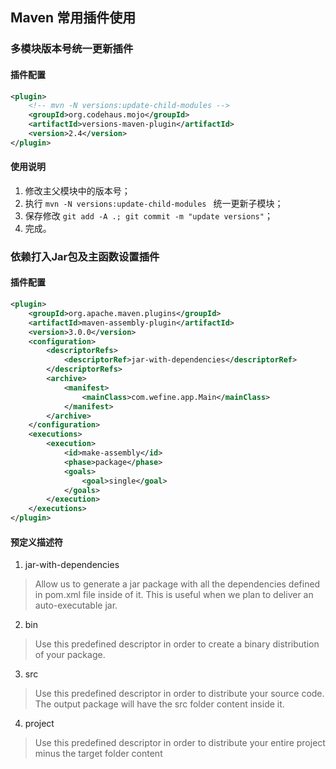 ## Maven 常用插件使用

### 多模块版本号统一更新插件
#### 插件配置
```xml
<plugin>
    <!-- mvn -N versions:update-child-modules -->
    <groupId>org.codehaus.mojo</groupId>
    <artifactId>versions-maven-plugin</artifactId>
    <version>2.4</version>
</plugin>
```

#### 使用说明
1. 修改主父模块中的版本号；
2. 执行 `mvn -N versions:update-child-modules ` 统一更新子模块；
3. 保存修改 `git add -A .; git commit -m "update versions"`；
4. 完成。

### 依赖打入Jar包及主函数设置插件

#### 插件配置
```xml
<plugin>
    <groupId>org.apache.maven.plugins</groupId>
    <artifactId>maven-assembly-plugin</artifactId>
    <version>3.0.0</version>
    <configuration>
        <descriptorRefs>
            <descriptorRef>jar-with-dependencies</descriptorRef>
        </descriptorRefs>
        <archive>
            <manifest>
                <mainClass>com.wefine.app.Main</mainClass>
            </manifest>
        </archive>
    </configuration>
    <executions>
        <execution>
            <id>make-assembly</id>
            <phase>package</phase>
            <goals>
                <goal>single</goal>
            </goals>
        </execution>
    </executions>
</plugin>
```
#### 预定义描述符
1. jar-with-dependencies
> Allow us to generate a jar package with all the dependencies defined in pom.xml file inside of it. This is useful when we plan to deliver an auto-executable jar.
2. bin 
> Use this predefined descriptor in order to create a binary distribution of your package.
3. src
> Use this predefined descriptor in order to distribute your source code. The output package will have the src folder content inside it.
4. project 
> Use this predefined descriptor in order to distribute your entire project minus the target folder content
